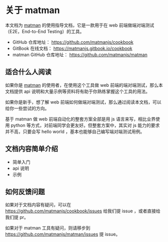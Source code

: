 # 关于 matman

本文档为 [matman](https://github.com/matmanjs/matman) 的使用指导文档，它是一款用于在 web 前端做端对端测试（E2E，End-to-End Testing）的工具。

- GitHub 仓库地址： https://github.com/matmanjs/cookbook
- GitBook 在线文档： https://matmanjs.gitbook.io/cookbook
- matman GitHub 仓库地址： https://github.com/matmanjs/matman

## 适合什么人阅读

如果你是 [matman](https://github.com/matmanjs/matman) 的使用者，在使用这个工具做 web 前端的端对端测试，那么本文档提供 api 说明和大量示例等资料将有助于你熟练掌握这个工具的用法。

如果你是新手，想了解 web 前端如何做端对端测试，那么通过阅读本文档，可以给你一些尝试的方向。

基于 matman 做 web 前端自动化的整套方案全部是用 js 语言来写，相比业界使用 python 等方式，对前端同学会更友好。但整套方案中，其实对 js 能力的要求并不高，只要会写 hello world ，基本也能够自己编写端对端测试用例。

## 文档内容简单介绍

- 简单入门
- api 说明
- 示例


## 如何反馈问题

如果对于文档内容有疑问，可以在 https://github.com/matmanjs/cookbook/issues 给我们提 issue ，或者直接给我们提 pr。

如果对于 matman 工具有疑问，则请移步到 https://github.com/matmanjs/matman/issues 提 issue。
